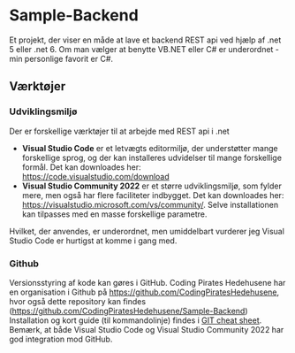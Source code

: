 # Sample-Backend
Et projekt, der viser en måde at lave et backend REST api ved hjælp af .net 5 eller .net 6. Om man vælger at benytte VB.NET eller C# er underordnet - min personlige favorit er C#.
## Værktøjer
### Udviklingsmiljø
Der er forskellige værktøjer til at arbejde med REST api i .net
- **Visual Studio Code** er et letvægts editormiljø, der understøtter mange forskellige sprog, og der kan installeres udvidelser til mange forskellige formål. Det kan downloades her: https://code.visualstudio.com/download
- **Visual Studio Community 2022** er et større udviklingsmiljø, som fylder mere, men også har flere faciliteter indbygget. Det kan downloades her: https://visualstudio.microsoft.com/vs/community/. Selve installationen kan tilpasses med en masse forskellige parametre.

Hvilket, der anvendes, er underordnet, men umiddelbart vurderer jeg Visual Studio Code er hurtigst at komme i gang med.
### Github
Versionsstyring af kode kan gøres i GitHub. Coding Pirates Hedehusene har en organisation i Github på https://github.com/CodingPiratesHedehusene, hvor også dette repository kan findes (https://github.com/CodingPiratesHedehusene/Sample-Backend)
Installation og kort guide (til kommandolinje) findes i [GIT cheat sheet](./GIT%20cheat%20sheet.md). Bemærk, at både Visual Studio Code og Visual Studio Community 2022 har god integration mod GitHub.
